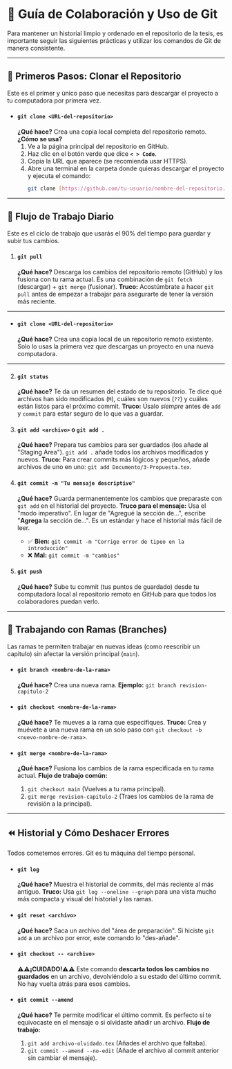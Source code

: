 # 🌱 Guía de Colaboración y Uso de Git

Para mantener un historial limpio y ordenado en el repositorio de la tesis, es importante seguir las siguientes prácticas y utilizar los comandos de Git de manera consistente.

---

## 🏁 Primeros Pasos: Clonar el Repositorio

Este es el primer y único paso que necesitas para descargar el proyecto a tu computadora por primera vez.

* #### `git clone <URL-del-repositorio>`
    **¿Qué hace?** Crea una copia local completa del repositorio remoto.
    **¿Cómo se usa?**
    1.  Ve a la página principal del repositorio en GitHub.
    2.  Haz clic en el botón verde que dice **`< > Code`**.
    3.  Copia la URL que aparece (se recomienda usar HTTPS).
    4.  Abre una terminal en la carpeta donde quieras descargar el proyecto y ejecuta el comando:
        ```bash
        git clone [https://github.com/tu-usuario/nombre-del-repositorio.git](https://github.com/tu-usuario/nombre-del-repositorio.git)
        ```


---

## 🚀 Flujo de Trabajo Diario

Este es el ciclo de trabajo que usarás el 90% del tiempo para guardar y subir tus cambios.

1.  #### `git pull`
    **¿Qué hace?** Descarga los cambios del repositorio remoto (GitHub) y los fusiona con tu rama actual. Es una combinación de `git fetch` (descargar) + `git merge` (fusionar).
    **Truco:** Acostúmbrate a hacer `git pull` antes de empezar a trabajar para asegurarte de tener la versión más reciente.
---
* #### `git clone <URL-del-repositorio>`
    **¿Qué hace?** Crea una copia local de un repositorio remoto existente. Solo lo usas la primera vez que descargas un proyecto en una nueva computadora.
---

2.  #### `git status`
    **¿Qué hace?** Te da un resumen del estado de tu repositorio. Te dice qué archivos han sido modificados (`M`), cuáles son nuevos (`??`) y cuáles están listos para el próximo commit.
    **Truco:** Úsalo *siempre* antes de `add` y `commit` para estar seguro de lo que vas a guardar.

3.  #### `git add <archivo>` o `git add .`
    **¿Qué hace?** Prepara tus cambios para ser guardados (los añade al "Staging Area"). `git add .` añade todos los archivos modificados y nuevos.
    **Truco:** Para crear commits más lógicos y pequeños, añade archivos de uno en uno: `git add Documento/3-Propuesta.tex`.

4.  #### `git commit -m "Tu mensaje descriptivo"`
    **¿Qué hace?** Guarda permanentemente los cambios que preparaste con `git add` en el historial del proyecto.
    **Truco para el mensaje:** Usa el "modo imperativo". En lugar de "Agregué la sección de...", escribe "**Agrega** la sección de...". Es un estándar y hace el historial más fácil de leer.
    * ✅ **Bien:** `git commit -m "Corrige error de tipeo en la introducción"`
    * ❌ **Mal:** `git commit -m "cambios"`

5.  #### `git push`
    **¿Qué hace?** Sube tu commit (tus puntos de guardado) desde tu computadora local al repositorio remoto en GitHub para que todos los colaboradores puedan verlo.

---

## 🌿 Trabajando con Ramas (Branches)

Las ramas te permiten trabajar en nuevas ideas (como reescribir un capítulo) sin afectar la versión principal (`main`).

* #### `git branch <nombre-de-la-rama>`
    **¿Qué hace?** Crea una nueva rama.
    **Ejemplo:** `git branch revision-capitulo-2`

* #### `git checkout <nombre-de-la-rama>`
    **¿Qué hace?** Te mueves a la rama que especifiques.
    **Truco:** Crea y muévete a una nueva rama en un solo paso con `git checkout -b <nuevo-nombre-de-rama>`.

* #### `git merge <nombre-de-la-rama>`
    **¿Qué hace?** Fusiona los cambios de la rama especificada en tu rama actual.
    **Flujo de trabajo común:**
    1.  `git checkout main` (Vuelves a tu rama principal).
    2.  `git merge revision-capitulo-2` (Traes los cambios de la rama de revisión a la principal).

---

## ⏪ Historial y Cómo Deshacer Errores

Todos cometemos errores. Git es tu máquina del tiempo personal.

* #### `git log`
    **¿Qué hace?** Muestra el historial de commits, del más reciente al más antiguo.
    **Truco:** Usa `git log --oneline --graph` para una vista mucho más compacta y visual del historial y las ramas.

* #### `git reset <archivo>`
    **¿Qué hace?** Saca un archivo del "área de preparación". Si hiciste `git add` a un archivo por error, este comando lo "des-añade".

* #### `git checkout -- <archivo>`
    **⚠️⚠️¡CUIDADO!⚠️⚠️** Este comando **descarta todos los cambios no guardados** en un archivo, devolviéndolo a su estado del último commit. No hay vuelta atrás para esos cambios.

* #### `git commit --amend`
    **¿Qué hace?** Te permite modificar el último commit. Es perfecto si te equivocaste en el mensaje o si olvidaste añadir un archivo.
    **Flujo de trabajo:**
    1.  `git add archivo-olvidado.tex` (Añades el archivo que faltaba).
    2.  `git commit --amend --no-edit` (Añade el archivo al commit anterior sin cambiar el mensaje).

